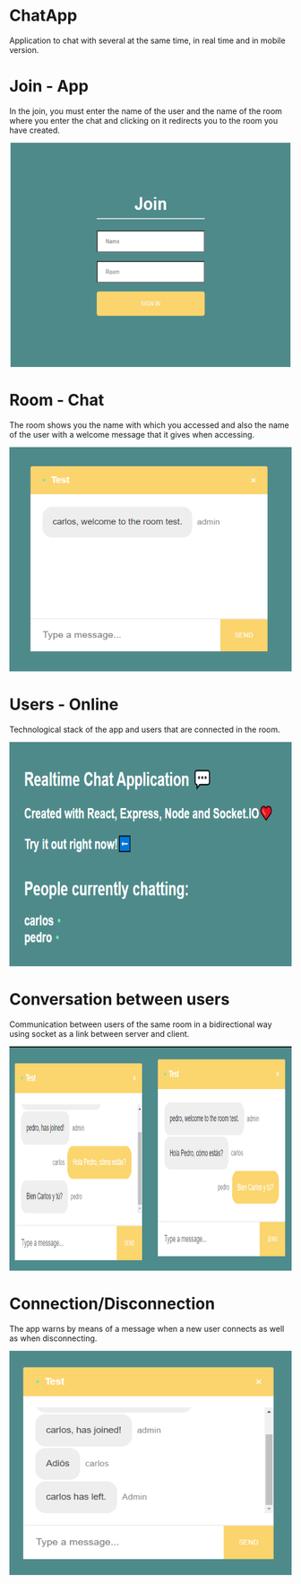 # ChatApp
Application to chat with several at the same time, in real time and in mobile version.

# Join - App
In the join, you must enter the name of the user and the name of the room where you enter the chat and clicking on it redirects you to the room you have created.
<p align="center">
  <img width="500" height="400" src="imgReadme/login.png">
</p>

# Room - Chat
The room shows you the name with which you accessed and also the name of the user with a welcome message that it gives when accessing.
<p align="center">
  <img width="600" height="400" src="imgReadme/room.png">
</p>

# Users - Online
Technological stack of the app and users that are connected in the room.
<p align="center">
  <img width="800" height="400" src="imgReadme/users_chatting.png">
</p>

# Conversation between users
Communication between users of the same room in a bidirectional way using socket as a link between server and client.
<p align="center">
  <img width="800" height="400" src="imgReadme/chatting.png">
</p>

# Connection/Disconnection
The app warns by means of a message when a new user connects as well as when disconnecting.
<p align="center">
  <img width="600" height="400" src="imgReadme/on-off-users.png">
</p>
